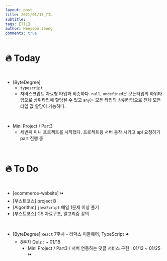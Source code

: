 ```yaml
---
layout: post
title: 2021/01/15_TIL
subtitle:
tags: [TIL]
author: Heeyeon Jeong
comments: true
---
```


# 🔥 Today

<br>

- [ByteDegree]
  - `typescript`
  - 자바스크립트 자료형 타입과 비슷하다. `null`, `undefined`은 모든타입의 하위타입으로 상위타입에 할당될 수 있고 `any`는 모든 타입의 상위타입으로 전체 모든 타입 값 할당이 가능하다.

<br>

- Mini Project / Part3
  - 세번째 미니 프로젝트를 시작했다. 프로젝트용 서버 동작 시키고 api 요청하기 part 진행 중

<br>

# 🔥 To Do

<br>

- [ecommerce-website] ⏩
- [부스트코스] project B
- [Algorithm] `javaScript` 매일 1문제 이상 풀기
- [부스트코스] CS 자료구조, 알고리즘 강의

<br>

- [ByteDegree] `React` 7주차 - 리덕스 미들웨어, TypeScript ⏩
  - 8주차 Quiz : ~ 01/18
    - Mini Project / Part3 / 서버 연동하는 댓글 서비스 구현 : 01/12 ~ 01/25 ⏩
